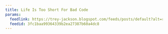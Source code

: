 ```yaml
---
title: Life Is Too Short For Bad Code
params:
  feedlink: https://trey-jackson.blogspot.com/feeds/posts/default?alt=rss
  feedid: 3fc1baa99364339b2ea27387b60a4dc8
---
```


